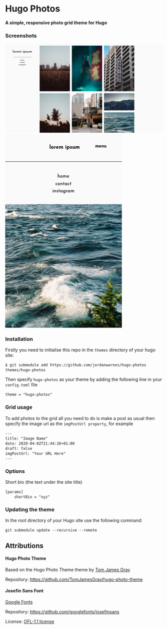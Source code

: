 # Hugo Photos
**A simple, responsive photo grid theme for Hugo**

### Screenshots
![Screenshot showing the theme on a desktop](images/example.png)
![Screenshot showing the theme on a mobile device](images/mobile.png)

### Installation
Firstly you need to initialise this repo in the `themes` directory of your hugo site:
```
$ git submodule add https://github.com/jordanwarnes/hugo-photos themes/hugo-photos
```
Then specify `hugo-photos` as your theme by adding the following line in your `config.toml` file
```
theme = "hugo-photos"
```

### Grid usage
To add photos to the grid all you need to do is make a post as usual then specify the image url as the `imgPostUrl property`, for example

```
---
title: "Image Name"
date: 2020-04-02T21:44:26+01:00
draft: false
imgPostUrl: "Your URL Here"
---
```

### Options
Short bio (the text under the site title)
```
[params]
    shortBio = "xyz"
```

### Updating the theme

In the root directory of your Hugo site use the following command:
```
git submodule update --recursive --remote
```

## Attributions

#### Hugo Photo Theme

Based on the Hugo Photo Theme theme by [Tom James Gray](https://github.com/TomJamesGray)

Repository: https://github.com/TomJamesGray/hugo-photo-theme

#### Josefin Sans Font

[Google Fonts](https://github.com/googlefonts)

Repository: https://github.com/googlefonts/josefinsans

License: [OFL-1.1 license](https://github.com/googlefonts/josefinsans/blob/master/OFL.txt)
